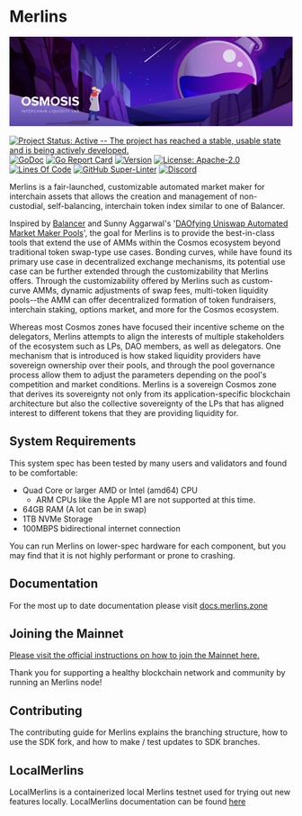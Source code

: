 # Merlins

![Banner!](assets/banner.png)

[![Project Status: Active -- The project has reached a stable, usable
state and is being actively
developed.](https://img.shields.io/badge/repo%20status-Active-green.svg?style=flat-square)](https://www.repostatus.org/#active)
[![GoDoc](https://img.shields.io/badge/godoc-reference-blue?style=flat-square&logo=go)](https://pkg.go.dev/github.com/merlins-labs/merlins/v11)
[![Go Report
Card](https://goreportcard.com/badge/github.com/merlins-labs/merlins?style=flat-square)](https://goreportcard.com/report/github.com/merlins-labs/merlins/v11)
[![Version](https://img.shields.io/github/tag/merlins-labs/merlins.svg?style=flat-square)](https://github.com/merlins-labs/merlins/releases/latest)
[![License:
Apache-2.0](https://img.shields.io/github/license/merlins-labs/merlins.svg?style=flat-square)](https://github.com/merlins-labs/merlins/blob/main/LICENSE)
[![Lines Of
Code](https://img.shields.io/tokei/lines/github/merlins-labs/merlins?style=flat-square)](https://github.com/merlins-labs/merlins)
[![GitHub
Super-Linter](https://img.shields.io/github/workflow/status/merlins-labs/merlins/Lint?style=flat-square&label=Lint)](https://github.com/marketplace/actions/super-linter)
[![Discord](https://badgen.net/badge/icon/discord?icon=discord&label)](https://discord.gg/merlins)

Merlins is a fair-launched, customizable automated market maker for
interchain assets that allows the creation and management of
non-custodial, self-balancing, interchain token index similar to one of
Balancer.

Inspired by [Balancer](http://balancer.finance/whitepaper) and Sunny
Aggarwal's '[DAOfying Uniswap Automated Market Maker
Pools](https://www.sunnya97.com/blog/daoifying-uniswap-automated-market-maker-pools)',
the goal for Merlins is to provide the best-in-class tools that extend
the use of AMMs within the Cosmos ecosystem beyond traditional token
swap-type use cases. Bonding curves, while have found its primary use
case in decentralized exchange mechanisms, its potential use case can be
further extended through the customizability that Merlins offers.
Through the customizability offered by Merlins such as custom-curve AMMs,
dynamic adjustments of swap fees, multi-token liquidity pools--the AMM
can offer decentralized formation of token fundraisers, interchain
staking, options market, and more for the Cosmos ecosystem.

Whereas most Cosmos zones have focused their incentive scheme on the
delegators, Merlins attempts to align the interests of multiple
stakeholders of the ecosystem such as LPs, DAO members, as well as
delegators. One mechanism that is introduced is how staked liquidity
providers have sovereign ownership over their pools, and through the
pool governance process allow them to adjust the parameters depending on
the pool's competition and market conditions. Merlins is a sovereign
Cosmos zone that derives its sovereignty not only from its
application-specific blockchain architecture but also the collective
sovereignty of the LPs that has aligned interest to different tokens
that they are providing liquidity for.

## System Requirements

This system spec has been tested by many users and validators and found
to be comfortable:

- Quad Core or larger AMD or Intel (amd64) CPU
  - ARM CPUs like the Apple M1 are not supported at this time.
- 64GB RAM (A lot can be in swap)
- 1TB NVMe Storage
- 100MBPS bidirectional internet connection

You can run Merlins on lower-spec hardware for each component, but you
may find that it is not highly performant or prone to crashing.

## Documentation

For the most up to date documentation please visit
[docs.merlins.zone](https://docs.merlins.zone/)

## Joining the Mainnet

[Please visit the official instructions on how to join the Mainnet
here.](https://docs.merlins.zone/networks/join-mainnet)

Thank you for supporting a healthy blockchain network and community by
running an Merlins node!

## Contributing

The contributing guide for Merlins explains the branching structure, how
to use the SDK fork, and how to make / test updates to SDK branches.

## LocalMerlins

LocalMerlins is a containerized local Merlins testnet used for trying out new features locally. 
LocalMerlins documentation can be found [here](https://github.com/merlins-labs/merlins/tree/main/tests/localmerlins)
